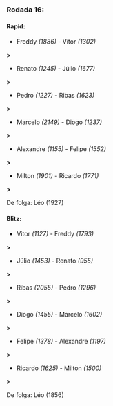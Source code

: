 ### Rodada 16:

#### Rapid:

* Freddy *(1886)*     -     Vitor *(1302)*

 **>** 
* Renato *(1245)*     -     Júlio *(1677)*

 **>** 
* Pedro *(1227)*     -     Ribas *(1623)*

 **>** 
* Marcelo *(2149)*     -     Diogo *(1237)*

 **>** 
* Alexandre *(1155)*     -     Felipe *(1552)*

 **>** 
* Milton *(1901)*     -     Ricardo *(1771)*

 **>** 

De folga: Léo (1927)

#### Blitz:

* Vitor *(1127)*     -     Freddy *(1793)*

 **>** 
* Júlio *(1453)*     -     Renato *(955)*

 **>** 
* Ribas *(2055)*     -     Pedro *(1296)*

 **>** 
* Diogo *(1455)*     -     Marcelo *(1602)*

 **>** 
* Felipe *(1378)*     -     Alexandre *(1197)*

 **>** 
* Ricardo *(1625)*     -     Milton *(1500)*

 **>** 

De folga: Léo (1856)

